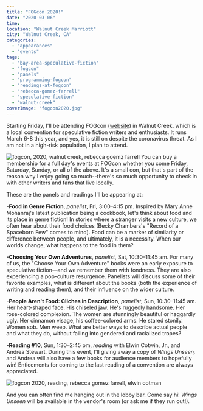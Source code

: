 ```yaml
---
title: "FOGcon 2020!"
date: "2020-03-06"
time:
location: "Walnut Creek Marriott"
city: "Walnut Creek, CA"
categories:
  - "appearances"
  - "events"
tags:
  - "bay-area-speculative-fiction"
  - "fogcon"
  - "panels"
  - "programming-fogcon"
  - "readings-at-fogcon"
  - "rebecca-gomez-farrell"
  - "speculative-fiction"
  - "walnut-creek"
coverImage: "fogcon2020.jpg"
---
```


Starting Friday, I'll be attending FOGcon ([website](https://fogcon.org/)) in Walnut Creek, which is a local convention for speculative fiction writers and enthusiasts. It runs March 6-8 this year, and yes, it is still on despite the coronavirus threat. As I am not in a high-risk population, I plan to attend.

![fogcon, 2020, walnut creek, rebecca goemz farrell](https://d2ypg8o05lff0b.cloudfront.net/wp-content/uploads/sites/3/2020/03/05070530/fogcon2020.jpg) You can buy a membership for a full day's events at FOGcon whether you come Friday, Saturday, Sunday, or all of the above. It's a small con, but that's part of the reason why I enjoy going so much--there's so much opportunity to check in with other writers and fans that live locally.

These are the panels and readings I'll be appearing at:

**\-Food in Genre Fiction**, _panelist_, Fri, 3:00–4:15 pm. Inspired by Mary Anne Mohanraj's latest publication being a cookbook, let's think about food and its place in genre fiction! In stories where a stranger visits a new culture, we often hear about their food choices (Becky Chambers's "Record of a Spaceborn Few" comes to mind). Food can be a marker of similarity or difference between people, and ultimately, it is a necessity. When our worlds change, what happens to the food in them?

**\-Choosing Your Own Adventures,** _panelist_, Sat, 10:30–11:45 am. For many of us, the "Choose Your Own Adventure" books were an early exposure to speculative fiction—and we remember them with fondness. They are also experiencing a pop-culture resurgence. Panelists will discuss some of their favorite examples, what is different about the books (both the experience of writing and reading them), and their influence on the wider culture.

**\-People Aren't Food: Cliches in Description,** _panelist_, Sun, 10:30–11:45 am. Her heart-shaped face. His chiseled jaw. He's ruggedly handsome. Her rose-colored complexion. The women are stunningly beautiful or haggardly ugly. Her cinnamon visage, his coffee-colored arms. He stared stonily. Women sob. Men weep. What are better ways to describe actual people and what they do, without falling into gendered and racialized tropes?

**\-Reading #10,** Sun, 1:30–2:45 pm, _reading_ with Elwin Cotwin, Jr., and Andrea Stewart. During this event, I'll giving away a copy of _Wings Unseen,_ and Andrea will also have a few books for audience members to hopefully win! Enticements for coming to the last reading of a convention are always appreciated.

![fogcon 2020, reading, rebecca gomez farrell, elwin cotman](https://d2ypg8o05lff0b.cloudfront.net/wp-content/uploads/sites/3/2020/03/05205808/FOGcon-2020-reading-1024x711.jpg)

And you can often find me hanging out in the lobby bar. Come say hi! _Wings Unseen_ will be available in the vendor's room (or ask me if they run out!).
